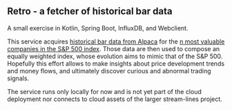 ## Retro - a fetcher of historical bar data

A small exercise in Kotlin, Spring Boot, InfluxDB, and Webclient.

This service acquires [historical bar data from Alpaca](https://docs.alpaca.markets/reference/stockbars-1) for the [n most valuable companies in the S&P 500 index](src/main/resources/tickers.yml). Those data are then used to compose an equally weighted index, whose evolution aims to mimic that of the S&P 500. Hopefully this effort allows to make insights about price development trends and money flows, and ultimately discover curious and abnormal trading signals.

The service runs only locally for now and is not yet part of the cloud deployment nor connects to cloud assets of the larger stream-lines project.
